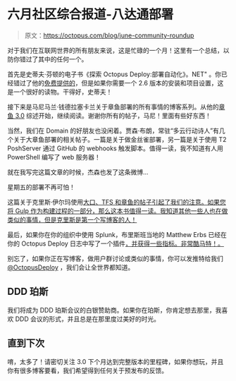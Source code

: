 # 六月社区综合报道-八达通部署

> 原文：<https://octopus.com/blog/june-community-roundup>

对于我们在互联网世界的所有朋友来说，这是忙碌的一个月！这里有一个总结，以防你错过了其中的任何一个。

首先是史蒂夫·芬顿的电子书《探索 Octopus Deploy:部署自动化》。NET" 。你已经错过了他的[免费提供的](https://twitter.com/steve_fenton/status/609042756493787136)，但是如果你需要一个 2.6 版本的安装和项目设置，这是一个很好的读物。干得好，史蒂夫！

接下来是马尼马兰·钱德拉塞卡兰关于章鱼部署的所有事情的博客系列。从他的[章鱼 3.0](http://devopspractice.com/2015/06/16/octopus-3-0-quick-roundup-on-new-features-that-takes-octopus-deploy-to-next-level-in-process-of-delivering-software/) 综述开始，继续阅读。谢谢你所有的帖子，马尼！里面有些好东西！

当然，我们在 Domain 的好朋友也没闲着。贾森·布朗，常驻“多云行动诗人”有几个关于大章鱼部署的相关帖子。一篇是关于做金丝雀部署，另一篇是关于使用 T2 PoshServer 通过 GitHub 的 webhooks 触发脚本。值得一读，我不知道有人用 PowerShell 编写了 web 服务器！

就在我写完这篇文章的时候，杰森也发了这条微博...

星期五的部署不再可怕！

这篇关于克里斯·伊尔玛使用[大口、TFS 和章鱼的帖子引起了我们的注意。如果您将 Gulp 作为构建过程的一部分，那么这本书值得一读。我知道其他一些人也在做类似的事情，但是克里斯是第一个写博客的人！](http://chriseelmaa.com/using-octopus-deploy-and-gulp-with-tfsbuild-2013/)

最后，如果你在你的组织中使用 Splunk，布里斯班当地的 Matthew Erbs 已经在你的 Octopus Deploy 日志中写了一个插件[，并获得一些指标。非常酷马特！。](http://blog.merbla.com/2015/06/25/introducing-the-splunk-add-on-for-octopus-deploy/)

别忘了，如果你正在写博客，做用户群讨论或类似的事情，你可以发推特给我们 [@OctopusDeploy](http://twitter.com/octopusdeploy) ，我们会让全世界都知道。

## DDD 珀斯

我们将成为 DDD 珀斯会议的白银赞助商。如果你在珀斯，你肯定想去那里，我喜欢 DDD 会议的形式，并且总是在那里度过美好的时光。

## 直到下次

唷，太多了！请密切关注 3.0 下个月达到完整版本的里程碑，如果你想玩，并且你有很多博客要看，我们希望得到任何关于预发布的反馈。